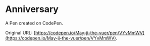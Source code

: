 # Anniversary

A Pen created on CodePen.

Original URL: [https://codepen.io/May-ji-the-vuer/pen/VYvMmWV](https://codepen.io/May-ji-the-vuer/pen/VYvMmWV).

